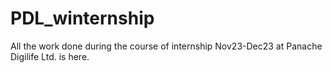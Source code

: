 # PDL_winternship
All the work done during the course of internship Nov23-Dec23 at Panache Digilife Ltd. is here.
